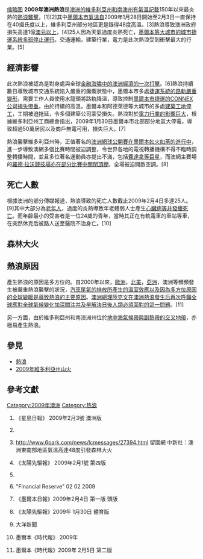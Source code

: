 [缩略图](https://zh.wikipedia.org/wiki/File:Hot_au.jpg "fig:缩略图")
**2009年澳洲熱浪**是[澳洲的](../Page/澳洲.md "wikilink")[維多利亞州和](../Page/維多利亞州.md "wikilink")[南澳州有氣溫記載](../Page/南澳州.md "wikilink")150年以來最炎熱的[熱浪襲擊](../Page/熱浪.md "wikilink")，\[1\]\[2\]其中[墨爾本市氣溫自](../Page/墨爾本.md "wikilink")2009年1月28日開始至2月3日一直保持在40攝氏度以上，維多利亞州部分地區更是錄得48度高溫。\[3\]熱浪導致澳洲政府損失高達1億[澳元以上](../Page/澳大利亞元.md "wikilink")，\[4\]25人因為天氣過度炎熱死亡，[墨爾本等大城市的城市捷運系統多班停止運行](../Page/墨爾本.md "wikilink")。交通運輸，建築行業，電力是此次熱浪受到衝擊最大的行業。\[5\]

## 經濟影響

此次熱浪被認為是對身處與全球[金融海嘯中的澳洲經濟的一次打擊](../Page/金融海嘯.md "wikilink")。\[6\]熱浪持續數日導致城市交通系統陷入嚴重的癱瘓狀態中，墨爾本市多處[捷運系統的路軌嚴重變形](../Page/捷運.md "wikilink")，需要工作人員使用水龍頭將路軌降溫，導致控制[墨爾本市捷運的CONNEX公司損失慘重](../Page/墨爾本軌道交通.md "wikilink")。由於持續的高溫，墨爾本和阿德萊德等大城市的多處[建築工地停工](../Page/建築工地.md "wikilink")，工期被迫拖延，令多個建築公司蒙受損失。熱浪對於[電力行業的影響巨大](../Page/電力.md "wikilink")，根據維多利亞州工商總會指出，2009年1月30日墨爾本市北部部分地區大停電，導致超過50萬居民以及商戶無電可用，損失巨大。\[7\]

熱浪襲擊維多利亞州時，正值著名的[澳洲網球公開賽在墨爾本如火如荼的進行中](../Page/澳洲網球公開賽.md "wikilink")，進一步導致澳網多個比賽時間被迫調整，令世界各地的電視轉播機構不得不臨時調整轉播時間，並且多位著名運動員亦提出不滿，包括[費達拿等巨星](../Page/費達拿.md "wikilink")，而澳網主賽場的[羅德·拉沃競技場亦在部分比賽中關閉頂棚](../Page/羅德·拉沃競技場.md "wikilink")，全場被迫開啟空調。\[8\]

## 死亡人數

根據澳洲的部分傳媒報道，熱浪導致的死亡人數截止2009年2月4日多達25人。\[9\]其中大部分為[老年人](../Page/老年人.md "wikilink")，過度的炎熱導致年老體弱人士產生[心臟病等幷發癥死亡](../Page/心臟病.md "wikilink")。而年齡最小的受害者是一位24歲的青年，當時其正在有軌電車的車站等車，在突然休克后被路人送至醫院不治身亡。\[10\]

## 森林大火

## 熱浪原因

產生熱浪的原因是多方位的。自2000年以來，[歐洲](../Page/歐洲.md "wikilink")，[北美](../Page/北美.md "wikilink")，[亞洲](../Page/亞洲.md "wikilink")，澳洲等頻頻發生被嚴重熱浪襲擊的狀況，[汽車尾氣的排放所產生的](../Page/汽車尾氣.md "wikilink")[溫室效應以及因為多方位原因的全球變暖是導致熱浪的主要原因](../Page/溫室效應.md "wikilink")。[澳洲總理](../Page/澳洲總理.md "wikilink")[陸克文在澳洲熱浪發生后再次呼籲全球應對全球氣候變化加深關注并及早解決日後人類必須面對的這一問題](../Page/陸克文.md "wikilink")。\[11\]

另一方面，由於維多利亞州和南澳洲州位於[地中海氣候帶與](../Page/地中海氣候.md "wikilink")[副熱帶的交叉地帶](../Page/副熱帶.md "wikilink")，亦極易產生熱浪。

## 參見

  - [熱浪](../Page/熱浪.md "wikilink")
  - [2009年維多利亞州山火](../Page/2009年維多利亞州山火.md "wikilink")

## 參考文獻

<div class="references-small">

<references />

</div>

[Category:2009年澳洲](https://zh.wikipedia.org/wiki/Category:2009年澳洲 "wikilink")
[Category:热浪](https://zh.wikipedia.org/wiki/Category:热浪 "wikilink")

1.  《星島日報》 2009年2月3號 澳洲版

2.

3.  <http://www.6park.com/news/lcmessages/27394.html> 留園網
    中新社：澳洲東南部地區氣溫高達48度引發森林大火

4.  《太陽先驅報》 2009年2月1號 第四版

5.
6.  "Financial Reserve" 02 02 2009

7.  《墨爾本日報》2009年2月4日 第一版 頭版

8.  《太陽先驅報》2009年 1月30日 體育版

9.   大洋新聞

10. 墨爾本《時代報》 2009年

11. 墨爾本《時代報》2009年 2月5日 第二版